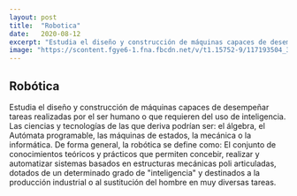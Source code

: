 ```yaml
---
layout: post
title:  "Robotica"
date:   2020-08-12
excerpt: "Estudia el diseño y construcción de máquinas capaces de desempeñar tareas realizadas por el ser humano ..."
image: "https://scontent.fgye6-1.fna.fbcdn.net/v/t1.15752-9/117193504_300210941287874_4158985824253109931_n.png?_nc_cat=101&_nc_sid=b96e70&_nc_ohc=DkNYn6OB_V0AX9DpQK6&_nc_ht=scontent.fgye6-1.fna&oh=68470d8180cb4caab6e78258baf2bf3b&oe=5F5FB99D"
---
```


## Robótica

Estudia el diseño y construcción de máquinas capaces de desempeñar tareas realizadas por el ser humano o que requieren del uso de inteligencia. Las ciencias y tecnologías de las que deriva podrían ser: el álgebra, el Autómata programable, las máquinas de estados, la mecánica o la informática. De forma general, la robótica se define como: El conjunto de conocimientos teóricos y prácticos que permiten concebir, realizar y automatizar sistemas basados en estructuras mecánicas poli articuladas, dotados de un determinado grado de "inteligencia" y destinados a la producción industrial o al sustitución del hombre en muy diversas tareas.

